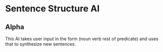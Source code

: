 # Sentence Structure AI
## Alpha
This AI takes user input in the form (noun verb rest of predicate) and uses that to synthesize new sentences.
